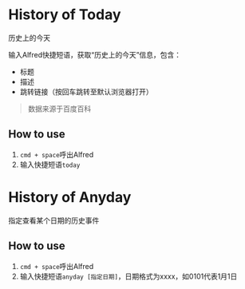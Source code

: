 # History of Today
历史上的今天

输入Alfred快捷短语，获取“历史上的今天”信息，包含：
- 标题
- 描述
- 跳转链接（按回车跳转至默认浏览器打开）


> 数据来源于百度百科


## How to use
1. `cmd + space`呼出Alfred
2. 输入快捷短语`today` 


# History of Anyday
指定查看某个日期的历史事件

## How to use
1. `cmd + space`呼出Alfred
2. 输入快捷短语`anyday [指定日期]`，日期格式为xxxx，如0101代表1月1日 